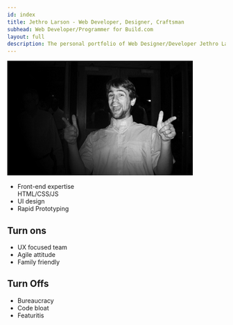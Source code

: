 ```yaml
---
id: index
title: Jethro Larson - Web Developer, Designer, Craftsman
subhead: Web Developer/Programmer for Build.com 
layout: full
description: The personal portfolio of Web Designer/Developer Jethro Larson
---
```


<img id="picture" src="/images/ohYeah_small.jpg" alt="Oh Yeaaah!"/>

* Front-end expertise  
  HTML/CSS/JS
* UI design
* Rapid Prototyping

Turn ons 
--------
* UX focused team
* Agile attitude
* Family friendly

Turn Offs
---------
* Bureaucracy
* Code bloat
* Featuritis 
